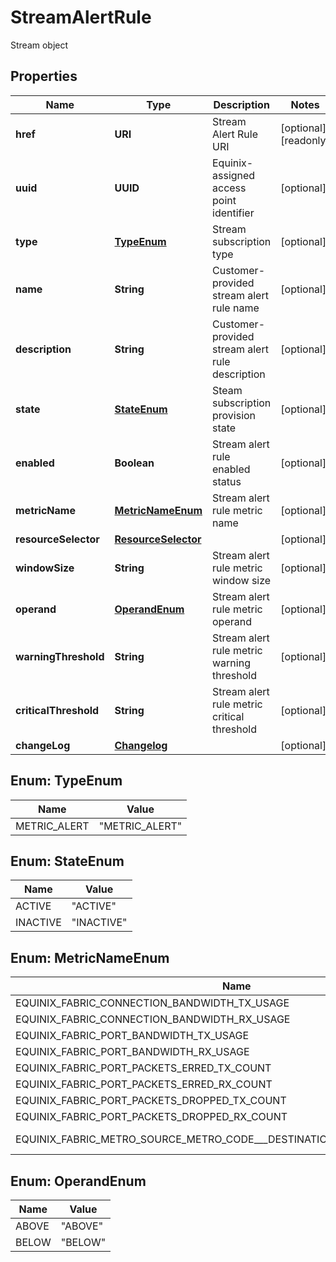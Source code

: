 

# StreamAlertRule

Stream object

## Properties

| Name | Type | Description | Notes |
|------------ | ------------- | ------------- | -------------|
|**href** | **URI** | Stream Alert Rule URI |  [optional] [readonly] |
|**uuid** | **UUID** | Equinix-assigned access point identifier |  [optional] |
|**type** | [**TypeEnum**](#TypeEnum) | Stream subscription type |  [optional] |
|**name** | **String** | Customer-provided stream alert rule name |  [optional] |
|**description** | **String** | Customer-provided stream alert rule description |  [optional] |
|**state** | [**StateEnum**](#StateEnum) | Steam subscription provision state |  [optional] |
|**enabled** | **Boolean** | Stream alert rule enabled status |  [optional] |
|**metricName** | [**MetricNameEnum**](#MetricNameEnum) | Stream alert rule metric name |  [optional] |
|**resourceSelector** | [**ResourceSelector**](ResourceSelector.md) |  |  [optional] |
|**windowSize** | **String** | Stream alert rule metric window size |  [optional] |
|**operand** | [**OperandEnum**](#OperandEnum) | Stream alert rule metric operand |  [optional] |
|**warningThreshold** | **String** | Stream alert rule metric warning threshold |  [optional] |
|**criticalThreshold** | **String** | Stream alert rule metric critical threshold |  [optional] |
|**changeLog** | [**Changelog**](Changelog.md) |  |  [optional] |



## Enum: TypeEnum

| Name | Value |
|---- | -----|
| METRIC_ALERT | &quot;METRIC_ALERT&quot; |



## Enum: StateEnum

| Name | Value |
|---- | -----|
| ACTIVE | &quot;ACTIVE&quot; |
| INACTIVE | &quot;INACTIVE&quot; |



## Enum: MetricNameEnum

| Name | Value |
|---- | -----|
| EQUINIX_FABRIC_CONNECTION_BANDWIDTH_TX_USAGE | &quot;equinix.fabric.connection.bandwidth_tx.usage&quot; |
| EQUINIX_FABRIC_CONNECTION_BANDWIDTH_RX_USAGE | &quot;equinix.fabric.connection.bandwidth_rx.usage&quot; |
| EQUINIX_FABRIC_PORT_BANDWIDTH_TX_USAGE | &quot;equinix.fabric.port.bandwidth_tx.usage&quot; |
| EQUINIX_FABRIC_PORT_BANDWIDTH_RX_USAGE | &quot;equinix.fabric.port.bandwidth_rx.usage&quot; |
| EQUINIX_FABRIC_PORT_PACKETS_ERRED_TX_COUNT | &quot;equinix.fabric.port.packets_erred_tx.count&quot; |
| EQUINIX_FABRIC_PORT_PACKETS_ERRED_RX_COUNT | &quot;equinix.fabric.port.packets_erred_rx.count&quot; |
| EQUINIX_FABRIC_PORT_PACKETS_DROPPED_TX_COUNT | &quot;equinix.fabric.port.packets_dropped_tx.count&quot; |
| EQUINIX_FABRIC_PORT_PACKETS_DROPPED_RX_COUNT | &quot;equinix.fabric.port.packets_dropped_rx.count&quot; |
| EQUINIX_FABRIC_METRO_SOURCE_METRO_CODE___DESTINATION_METRO_CODE_LATENCY | &quot;equinix.fabric.metro.&lt;source_metro_code&gt;_&lt;destination_metro_code&gt;.latency&quot; |



## Enum: OperandEnum

| Name | Value |
|---- | -----|
| ABOVE | &quot;ABOVE&quot; |
| BELOW | &quot;BELOW&quot; |



